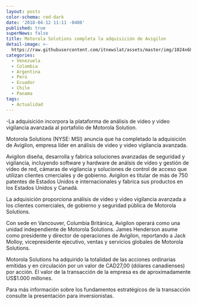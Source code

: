 ```yaml
---
layout: posts
color-schema: red-dark
date: '2018-04-12 11:11 -0400'
published: true
superNews: false
title: Motorola Solutions completa la adquisición de Avigilon
detail-image: >-
  https://raw.githubusercontent.com/itnewslat/assets/master/img/1024x680/Motorola-radio-G.jpg
categories:
  - Venezuela
  - Colombia
  - Argentina
  - Perú
  - Ecuador
  - Chile
  - Panama
tags:
  - Actualidad
---
```

-La adquisición incorpora la plataforma de análisis de video y video vigilancia avanzada al portafolio de Motorola Solution.
 
Motorola Solutions (NYSE: MSI) anuncia que ha completado la adquisición de Avigilon, empresa líder en análisis de video y video vigilancia avanzada.

Avigilon diseña, desarrolla y fabrica soluciones avanzadas de seguridad y vigilancia, incluyendo software y hardware de análsis de vídeo y gestión de vídeo de red, cámaras de vigilancia y soluciones de control de acceso que utilizan clientes cmerciales y de gobierno. Avigilon es titular de más de 750 patentes de Estados Unidos e internacionales y fabrica sus productos en los Estados Unidos y Canadá.

La adquisición proporciona análisis de video y video vigilancia avanzada a los clientes comerciales, de gobierno y seguridad pública de Motorola Solutions.
 
Con sede en Vancouver, Columbia Británica, Avigilon operará como una unidad independiente de Motorola Solutions. James Henderson asume como presidente y director de operaciones de Avigilon, reportando a Jack Molloy, vicepresidente ejecutivo, ventas y servicios globales de Motorola Solutions.
 
Motorola Solutions ha adquirido la totalidad de las acciones ordinarias emitidas y en circulación por un valor de CAD27,00 (dólares canadienses) por acción. El valor de la transacción de la empresa es de aproximadamente US$1.000 millones.

Para más información sobre los fundamentos estratégicos de la transacción consulte la presentación para inversionistas.

